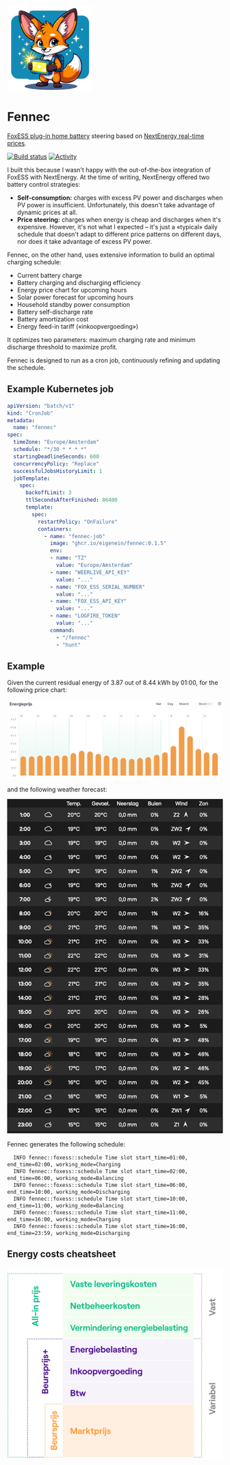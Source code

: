 <img src="logo.webp" alt="Logo" height="200">

# Fennec

[FoxESS plug-in home battery](https://www.nextenergy.nl/artikelen/voor-batterij-fanaten) steering based
on [NextEnergy real-time prices](https://www.nextenergy.nl/actuele-energieprijzen).

[![Build status](https://img.shields.io/github/actions/workflow/status/eigenein/fennec/check.yaml?style=for-the-badge)](https://github.com/eigenein/fennec/actions/workflows/check.yaml)
[![Activity](https://img.shields.io/github/commit-activity/y/eigenein/fennec?style=for-the-badge)](https://github.com/eigenein/fennec/commits/main/)

I built this because I wasn't happy with the out-of-the-box integration of FoxESS with NextEnergy. At the time of writing, NextEnergy offered two battery control strategies:

- **Self-consumption:** charges with excess PV power and discharges when PV power is insufficient. Unfortunately, this doesn't take advantage of dynamic prices at all.
- **Price steering:** charges when energy is cheap and discharges when it's expensive. However, it's not what I expected – it's just a «typical» daily schedule that doesn't adapt to different price patterns on different days, nor does it take advantage of excess PV power.

Fennec, on the other hand, uses extensive information to build an optimal charging schedule:

- Current battery charge
- Battery charging and discharging efficiency
- Energy price chart for upcoming hours
- Solar power forecast for upcoming hours
- Household standby power consumption
- Battery self-discharge rate
- Battery amortization cost
- Energy feed-in tariff («inkoopvergoeding»)

It optimizes two parameters: maximum charging rate and minimum discharge threshold to maximize profit.

Fennec is designed to run as a cron job, continuously refining and updating the schedule.

## Example Kubernetes job

```yaml
apiVersion: "batch/v1"
kind: "CronJob"
metadata:
  name: "fennec"
spec:
  timeZone: "Europe/Amsterdam"
  schedule: "*/30 * * * *"
  startingDeadlineSeconds: 600
  concurrencyPolicy: "Replace"
  successfulJobsHistoryLimit: 1
  jobTemplate:
    spec:
      backoffLimit: 3
      ttlSecondsAfterFinished: 86400
      template:
        spec:
          restartPolicy: "OnFailure"
          containers:
            - name: "fennec-job"
              image: "ghcr.io/eigenein/fennec:0.1.5"
              env:
              - name: "TZ"
                value: "Europe/Amsterdam"
              - name: "WEERLIVE_API_KEY"
                value: "..."
              - name: "FOX_ESS_SERIAL_NUMBER"
                value: "..."
              - name: "FOX_ESS_API_KEY"
                value: "..."
              - name: "LOGFIRE_TOKEN"
                value: "..."
              command:
                - "/fennec"
                - "hunt"
```

## Example

Given the current residual energy of 3.87 out of 8.44 kWh by 01:00, for the following price chart:

![Example price chart](example-prices.png)

and the following weather forecast:

![Example weather forecast](example-weather.png)

Fennec generates the following schedule:

```text
  INFO fennec::foxess::schedule Time slot start_time=01:00, end_time=02:00, working_mode=Charging
  INFO fennec::foxess::schedule Time slot start_time=02:00, end_time=06:00, working_mode=Balancing
  INFO fennec::foxess::schedule Time slot start_time=06:00, end_time=10:00, working_mode=Discharging
  INFO fennec::foxess::schedule Time slot start_time=10:00, end_time=11:00, working_mode=Balancing
  INFO fennec::foxess::schedule Time slot start_time=11:00, end_time=16:00, working_mode=Charging
  INFO fennec::foxess::schedule Time slot start_time=16:00, end_time=23:59, working_mode=Discharging
```

## Energy costs cheatsheet

![Price build-up](energy-costs.png)
